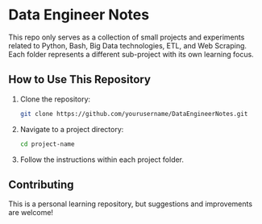 # Data Engineer Notes

This repo only serves as a collection of small projects and experiments related to Python, Bash, Big Data technologies, ETL, and Web Scraping. Each folder represents a different sub-project with its own learning focus.

## How to Use This Repository
1. Clone the repository:
   ```sh
   git clone https://github.com/yourusername/DataEngineerNotes.git
   ```
2. Navigate to a project directory:
   ```sh
   cd project-name
   ```
3. Follow the instructions within each project folder.

## Contributing
This is a personal learning repository, but suggestions and improvements are welcome!
